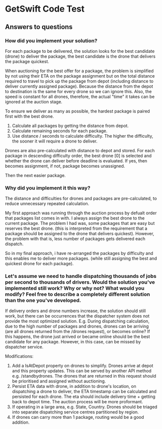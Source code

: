 # GetSwift Code Test

## Answers to questions

### How did you implement your solution?
For each package to be delivered, the solution looks for the best candidate (drone) to deliver the package, the best candidate is the drone that delivers the package quickest.

When auctioning for the best offer for a package, the problem is simplified by not using their ETA on the package assignment but on the total distance required to travel to pick up the package from depot (including distance to deliver currently assigned package). Because the distance from the depot to destination is the same for every drone so we can ignore this. Also, the speed is constant for all drones, therefore, the actual "time" it takes can be ignored at the auction stage.

To ensure we deliver as many as possible, the hardest package is paired first with the best drone.

1. Calculate all packages by getting the distance from depot.
2. Calculate remaining seconds for each package.
3. Use distance / seconds to calculate difficulty.
The higher the difficulty, the sooner it will require a drone to deliver.

Drones are also pre-calculated with distance to depot and stored.
For each package in descending difficulty order, the best drone [0] is selected and whether the drone can deliver before deadline is evaluated. If yes, then becomes assignment, if not, package becomes unassigned.

Then the next easier package.

### Why did you implement it this way?

The distance and difficulties for drones and packages are pre-calculated, to reduce unnecessary repeated calculation.

My first approach was running through the auction process by defualt order that packages list comes in with. I always assign the best drone to the current package. The problem I had was, some packages that are easy but reserves the best drone. (this is interpreted from the requirement that a package should be assigned to the drone that delivers quickest). However, the problem with that is, less number of packages gets delivered each dispatch.

So in my final approach, i have re-arranged the packages by difficulty and this enables me to deliver more packages. (while still assigning the best and quickest drone for each package).



### Let's assume we need to handle dispatching thousands of jobs per second to thousands of drivers. Would the solution you've implemented still work? Why or why not? What would you modify? Feel free to describe a completely different solution than the one you've developed.

If delivery orders and drone numbers increase, the solution should still work, but there can be occurrences that the dispatcher system does not provide the most optimized solution. E.g. During dispatching calculation, due to the high number of packages and drones, drones can be arriving (are all drones returned from the /drones request), or becomes online? If this happens, the drone just arrived or became online should be the best candidate for any package. However, in this case, can be missed by dispatcher service.

Modifications:
1. Add a IsAtDepot property on drones to simplify. Drones arrive at depot and this property updates. This can be served by another API method e.g. /standbydrones. The drones that are returned in this request should be prioritised and assigned without auctioning.
2. Persist ETA data with drone, in addition to drone's location, on dispatching a drone to deliver, the ETA timestamp can be calculated and persisted for each drone. The eta should include delivery time + getting back to depot time. The auction process will be more proformant.
3. If operating in a large area, e.g. State, Country. Drones should be triaged into separate dispatching service centres partitioned by region.
4. If drones can carry more than 1 package, routing would be a good addition.

